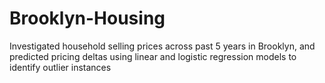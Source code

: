 # Brooklyn-Housing
Investigated household selling prices across past 5 years in Brooklyn, and predicted pricing deltas using linear and logistic regression models to identify outlier instances
